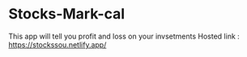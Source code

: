 # Stocks-Mark-cal
 This app will tell you profit and loss on your invsetments 
Hosted link : https://stockssou.netlify.app/
